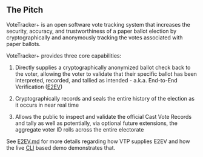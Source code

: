 ## The Pitch

VoteTracker+ is an open software vote tracking system that increases the security, accuracy, and trustworthiness of a paper ballot election by cryptographically and anonymously tracking the votes associated with paper ballots.

VoteTracker+ provides three core capabilities:

1. Directly supplies a cryptographically anonymized ballot check back to the voter, allowing the voter to validate that their specific ballot has been interpreted, recorded, and tallied as intended - a.k.a. End-to-End Verification ([E2EV](https://en.wikipedia.org/wiki/End-to-end_auditable_voting_systems))

2. Cryptographically records and seals the entire history of the election as it occurs in near real time

3. Allows the public to inspect and validate the official Cast Vote Records and tally as well as potentially, via optional future extensions, the aggregate voter ID rolls across the entire electorate

See [E2EV.md](E2EV.md) for more details regarding how VTP supplies E2EV and how the live [CLI](https://en.wikipedia.org/wiki/Command-line_interface) based demo demonstrates that.
